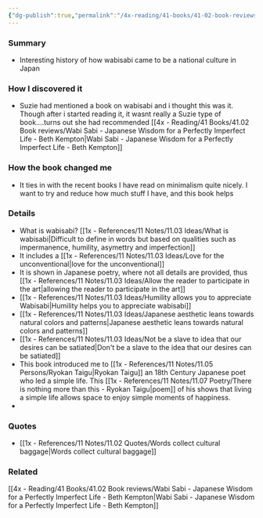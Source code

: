 ```yaml
---
{"dg-publish":true,"permalink":"/4x-reading/41-books/41-02-book-reviews/wabi-sabi-the-japanese-art-of-impermanence-andrew-juniper/","title":"Wabi Sabi - The Japanese Art of Impermanence - Andrew Juniper"}
---
```



### Summary
- Interesting history of how wabisabi came to be a national culture in Japan 

### How I discovered it
- Suzie had mentioned a book on wabisabi and i thought this was it. Though after i started reading it, it wasnt really a Suzie type of book....turns out she had recommended [[4x - Reading/41 Books/41.02 Book reviews/Wabi Sabi - Japanese Wisdom for a Perfectly Imperfect Life - Beth Kempton\|Wabi Sabi - Japanese Wisdom for a Perfectly Imperfect Life - Beth Kempton]]

### How the book changed me
- It ties in with the recent books I have read on minimalism quite nicely. I want to try and reduce how much stuff I have, and this book helps

### Details
- What is wabisabi? [[1x - References/11 Notes/11.03 Ideas/What is wabisabi\|Difficult to define in words but based on qualities such as impermanence, humility, asymettry and imperfection]]
- It includes a [[1x - References/11 Notes/11.03 Ideas/Love for the unconventional\|love for the unconventional]]
- It is shown in Japanese poetry, where not all details are provided, thus [[1x - References/11 Notes/11.03 Ideas/Allow the reader to participate in the art\|allowing the reader to participate in the art]] 
- [[1x - References/11 Notes/11.03 Ideas/Humility allows you to appreciate Wabisabi\|Humility helps you to appreciate wabisabi]]
- [[1x - References/11 Notes/11.03 Ideas/Japanese aesthetic leans towards natural colors and patterns\|Japanese aesthetic leans towards natural colors and patterns]]
- [[1x - References/11 Notes/11.03 Ideas/Not be a slave to idea that our desires can be satiated\|Don't be a slave to the idea that our desires can be satiated]]
- This book introduced me to [[1x - References/11 Notes/11.05 Persons/Ryokan Taigu\|Ryokan Taigu]] an 18th Century Japanese poet who led a simple life. This [[1x - References/11 Notes/11.07 Poetry/There is nothing more than this - Ryokan Taigu\|poem]] of his shows that living a simple life allows space to enjoy simple moments of happiness.
- 

### Quotes
- [[1x - References/11 Notes/11.02 Quotes/Words collect cultural baggage\|Words collect cultural baggage]]

### Related
[[4x - Reading/41 Books/41.02 Book reviews/Wabi Sabi - Japanese Wisdom for a Perfectly Imperfect Life - Beth Kempton\|Wabi Sabi - Japanese Wisdom for a Perfectly Imperfect Life - Beth Kempton]]

